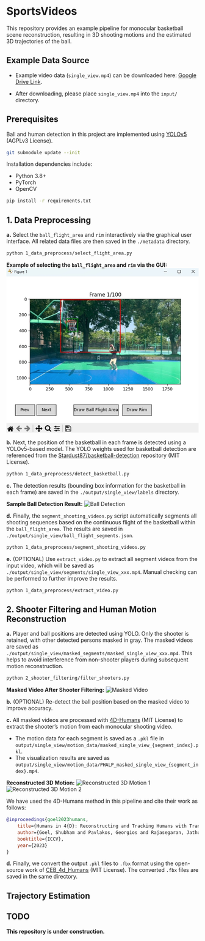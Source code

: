 # SportsVideos

This repository provides an example pipeline for monocular basketball scene reconstruction, resulting in 3D shooting motions and the estimated 3D trajectories of the ball.

## Example Data Source

- Example video data (`single_view.mp4`) can be downloaded here:
  [Google Drive Link](https://drive.google.com/file/d/1lGGBksdnlsLvbbDMrlzqVLa31vHjDKFi/view?usp=sharing).

- After downloading, please place `single_view.mp4` into the `input/` directory.

## Prerequisites

Ball and human detection in this project are implemented using [YOLOv5](https://github.com/ultralytics/yolov5) (AGPLv3 License).

```bash
git submodule update --init
```

Installation dependencies include:

- Python 3.8+
- PyTorch
- OpenCV

```bash
pip install -r requirements.txt
```

## 1. Data Preprocessing

**a.** Select the `ball_flight_area` and `rim` interactively via the graphical user interface. All related data files are then saved in the `./metadata` directory.

```bash
python 1_data_preprocess/select_flight_area.py
```

**Example of selecting the `ball_flight_area` and `rim` via the GUI:**
![Selection Example](./assets/selected_ball_flight_area.png)

**b.** Next, the position of the basketball in each frame is detected using a YOLOv5-based model.
The YOLO weights used for basketball detection are referenced from the [Stardust87/basketball-detection](https://github.com/Stardust87/basketball-detection) repository (MIT License).

```bash
python 1_data_preprocess/detect_basketball.py
```

**c.** The detection results (bounding box information for the basketball in each frame) are saved in the `./output/single_view/labels` directory.

**Sample Ball Detection Result:**
![Ball Detection](./assets/ball_detection_result.gif)

**d.** Finally, the `segment_shooting_videos.py` script automatically segments all shooting sequences based on the continuous flight of the basketball within the `ball_flight_area`. The results are saved in `./output/single_view/ball_flight_segments.json`.

```bash
python 1_data_preprocess/segment_shooting_videos.py
```

**e.** (OPTIONAL) Use `extract_video.py` to extract all segment videos from the input video, which will be saved as `./output/single_view/segments/single_view_xxx.mp4`. Manual checking can be performed to further improve the results.

```bash
python 1_data_preprocess/extract_video.py
```

## 2. Shooter Filtering and Human Motion Reconstruction

**a.** Player and ball positions are detected using YOLO. Only the shooter is retained, with other detected persons masked in gray. The masked videos are saved as `./output/single_view/masked_segments/masked_single_view_xxx.mp4`. This helps to avoid interference from non-shooter players during subsequent motion reconstruction.

```bash
python 2_shooter_filtering/filter_shooters.py
```

**Masked Video After Shooter Filtering:**
![Masked Video](./assets/masked_single_view_example.gif)

**b.** (OPTIONAL) Re-detect the ball position based on the masked video to improve accuracy.

**c.** All masked videos are processed with [4D-Humans](https://github.com/shubham-goel/4D-Humans) (MIT License) to extract the shooter’s motion from each monocular shooting video.

- The motion data for each segment is saved as a `.pkl` file in  
  `output/single_view/motion_data/masked_single_view_{segment_index}.pkl`.
- The visualization results are saved as  
  `output/single_view/motion_data/PHALP_masked_single_view_{segment_index}.mp4`.

**Reconstructed 3D Motion:**
![Reconstructed 3D Motion 1](./assets/masked_3D_reconstruction_example_1.gif)
![Reconstructed 3D Motion 2](./assets/masked_3D_reconstruction_example_2.gif)

We have used the 4D-Humans method in this pipeline and cite their work as follows:

```bibtex
@inproceedings{goel2023humans,
    title={Humans in 4{D}: Reconstructing and Tracking Humans with Transformers},
    author={Goel, Shubham and Pavlakos, Georgios and Rajasegaran, Jathushan and Kanazawa, Angjoo and Malik, Jitendra},
    booktitle={ICCV},
    year={2023}
}
```

**d.** Finally, we convert the output `.pkl` files to `.fbx` format using the open-source work of [CEB_4d_Humans](https://github.com/carlosedubarreto/CEB_4d_Humans) (MIT License). The converted `.fbx` files are saved in the same directory.

## Trajectory Estimation

## TODO

**This repository is under construction.**
